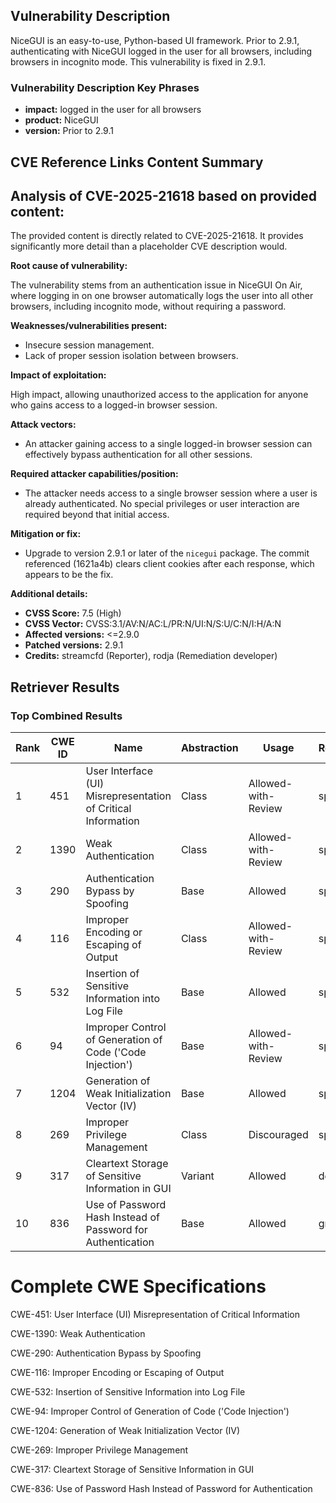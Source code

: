 ## Vulnerability Description
NiceGUI is an easy-to-use, Python-based UI framework. Prior to 2.9.1, authenticating with NiceGUI logged in the user for all browsers, including browsers in incognito mode. This vulnerability is fixed in 2.9.1.

### Vulnerability Description Key Phrases
- **impact:** logged in the user for all browsers
- **product:** NiceGUI
- **version:** Prior to 2.9.1

## CVE Reference Links Content Summary
## Analysis of CVE-2025-21618 based on provided content:

The provided content is directly related to CVE-2025-21618. It provides significantly more detail than a placeholder CVE description would.

**Root cause of vulnerability:**

The vulnerability stems from an authentication issue in NiceGUI On Air, where logging in on one browser automatically logs the user into all other browsers, including incognito mode, without requiring a password.

**Weaknesses/vulnerabilities present:**

*   Insecure session management.
*   Lack of proper session isolation between browsers.

**Impact of exploitation:**

High impact, allowing unauthorized access to the application for anyone who gains access to a logged-in browser session.

**Attack vectors:**

*   An attacker gaining access to a single logged-in browser session can effectively bypass authentication for all other sessions.

**Required attacker capabilities/position:**

*   The attacker needs access to a single browser session where a user is already authenticated. No special privileges or user interaction are required beyond that initial access.

**Mitigation or fix:**

*   Upgrade to version 2.9.1 or later of the `nicegui` package. The commit referenced (1621a4b) clears client cookies after each response, which appears to be the fix.

**Additional details:**

*   **CVSS Score:** 7.5 (High)
*   **CVSS Vector:** CVSS:3.1/AV:N/AC:L/PR:N/UI:N/S:U/C:N/I:H/A:N
*   **Affected versions:** <=2.9.0
*   **Patched versions:** 2.9.1
*   **Credits:** streamcfd (Reporter), rodja (Remediation developer)

## Retriever Results

### Top Combined Results

| Rank | CWE ID | Name | Abstraction | Usage  | Retrievers | Individual Scores |
|------|--------|------|-------------|-------|------------|-------------------|
| 1 | 451 | User Interface (UI) Misrepresentation of Critical Information | Class | Allowed-with-Review | sparse | 0.070 |
| 2 | 1390 | Weak Authentication | Class | Allowed-with-Review | sparse | 0.070 |
| 3 | 290 | Authentication Bypass by Spoofing | Base | Allowed | sparse | 0.067 |
| 4 | 116 | Improper Encoding or Escaping of Output | Class | Allowed-with-Review | sparse | 0.065 |
| 5 | 532 | Insertion of Sensitive Information into Log File | Base | Allowed | sparse | 0.065 |
| 6 | 94 | Improper Control of Generation of Code ('Code Injection') | Base | Allowed-with-Review | sparse | 0.065 |
| 7 | 1204 | Generation of Weak Initialization Vector (IV) | Base | Allowed | sparse | 0.064 |
| 8 | 269 | Improper Privilege Management | Class | Discouraged | sparse | 0.064 |
| 9 | 317 | Cleartext Storage of Sensitive Information in GUI | Variant | Allowed | dense | 0.405 |
| 10 | 836 | Use of Password Hash Instead of Password for Authentication | Base | Allowed | graph | 0.002 |



# Complete CWE Specifications

CWE-451: User Interface (UI) Misrepresentation of Critical Information

CWE-1390: Weak Authentication

CWE-290: Authentication Bypass by Spoofing

CWE-116: Improper Encoding or Escaping of Output

CWE-532: Insertion of Sensitive Information into Log File

CWE-94: Improper Control of Generation of Code ('Code Injection')

CWE-1204: Generation of Weak Initialization Vector (IV)

CWE-269: Improper Privilege Management

CWE-317: Cleartext Storage of Sensitive Information in GUI

CWE-836: Use of Password Hash Instead of Password for Authentication